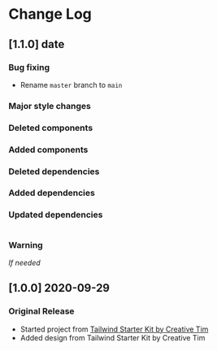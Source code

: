 # Change Log

## [1.1.0] date
### Bug fixing
- Rename `master` branch to `main`
### Major style changes

### Deleted components

### Added components

### Deleted dependencies

### Added dependencies

### Updated dependencies
```

```
### Warning
_If needed_

## [1.0.0] 2020-09-29
### Original Release
- Started project from [Tailwind Starter Kit by Creative Tim](https://www.creative-tim.com/learning-lab/tailwind-starter-kit/presentation?ref=nr-changelog)
- Added design from Tailwind Starter Kit by Creative Tim
